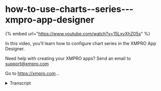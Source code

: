 # how-to-use-charts--series---xmpro-app-designer
{% embed url="https://www.youtube.com/watch?v=15LxvXhZ05s" %}



In this video, you’ll learn how to configure chart series in the XMPRO App Designer.

Need help with creating your XMPRO apps? Send an email to support@xmpro.com

Go to https://xmpro.com...
<details>
<summary>Transcript</summary>In this video, you’ll learn how to configure chart series in the XMPRO App Designer.

Need help with creating your XMPRO apps? Send an email to support@xmpro.com

Go to https://xmpro.com...
hello and welcome to another training

video from xm pro

this is an advanced training video on

how to use the chart

specifically around the series

i have created an app with charts of all

the series types that we support

this will help give a better

understanding of the differences between

them all

the line series type always has straight

lines between each point

on the other hand the spline series type

smoothly interpolates between each point

the area chart shades the graph below

each point

the spline area chart also shades the

area

underneath the line created but the edge

is again

interpolated to be smooth the bar chart

has

bars the scatter chart scatters points

as well as the bubble chart and range

area and range bar

shade an area between a maximum and a

minimum value

or in the case of the range bar have

bars between a maximum and minimum value

step type charts that is the step line

in the step area have steps as you can

see

stacked type series such as the stacked

line

spline area spline area

and bar build on top of each other

they will never overlap because the

bottom most

series value is added to the next series

which is added to the next series

so for instance if we have the values 1

1 2 and 1 then the second series

value would actually be 2 because 1 plus

1 is two

and then the third one would be four and

five

etc

full stack series such as the full

stacked line spline

area spline area and bar also build on

top of each other

but make sure that the values are a

percentage of the full

value as these use the same data you can

see how that works

so even though that this first value on

the stacked bar

is around six the full stacked bar still

counts that as one hundred percent

and the last value on here

rises up to fifteen but that is still

one hundred percent in the full stacked

bar to configure series go to the block

properties and drop down

the data section you can add a series

with the plus button

or you can edit a series by clicking on

one of the series in the list

the properties in here are name which is

just for your own use it doesn't

actually show up anywhere when it is

rendered

visible which if you uncheck will make

the

series invisible note that if you check

the

hide series on legend click you will be

able to

make the series visible again by

clicking on its series in the legend

unless you uncheck show in legend in

which case

the series will not be shown in the

legend and so you won't be able to click

on it

color is the color of the series

we have type with all of the available

types

styling mode which is only available if

your type is

line spline stacked line stacked spline

or step line which is the styling mode

of the line so you can have solid dash

long dash or dot i'll choose long dash

pane and y-axis which you can choose

separate panes

and y-axis for more information on this

please look at the advanced chart video

on multiple panes

and axes the x-axis

data which is the column the data is

coming from

for the x-axis y-axis data

which is the column the y-axis data is

coming from

if you choose different series types

like range area

range bar or bubble there will be

different data

options available i will show those in a

minute

we have overlap x-axis which makes the

x-axis overlap i will show an example of

how to use this later

we have ignore empty points which if

checked

doesn't render any points that have a

null value

we have show points which if checked

show

the points on the line if you type is

line spline stacked line stacked spline

step line or scatter otherwise this will

not be available

and the point size which delineates the

size of the points and

point shape which is circle

square diamond cross triangle down or

triangle up

we have show label which is on hover or

always

which will show the value of the

connected point

we have label format in which you can

format the label

we have some default options and you can

also enter in

a number type like this for more

information on

the label format you can click on the

help button

and we have aggregation which will

aggregate the number of points

into a single point if there are too

many points

for more information on this please

watch the video on pan and zoom

and aggregation so i'm going to apply

this on the series

and save and then we can see what

happens

so we can notice that the line is now

dashed the shape

is a diamond it is not in

the legend because we turned that off

coming back to the settings

if you have a bubble type series you

will also get

point size data which determines the

size of the

bubbles or points that appear on the

chart

if you have range area

then you will get y axis data start and

end

as well as range bar

again y-axis data start and end

and if you choose overlap x-axis which

you need to choose for

all series that you want to overlap

and this is how the chart will look as

you can see

the axes are not side by side they are

now on top of each other

this setting can only be applied for the

range bar

and the bar this has been an advanced

video

on how to use the chart series
</details>